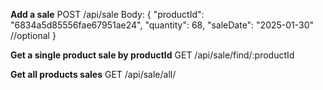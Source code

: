 **Add a sale**
POST /api/sale
Body:
{
    "productId": "6834a5d85556fae67951ae24",
    "quantity": 68,
    "saleDate": "2025-01-30"    //optional
}

**Get a single product sale by productId**
GET /api/sale/find/:productId

**Get all products sales**
GET /api/sale/all/
